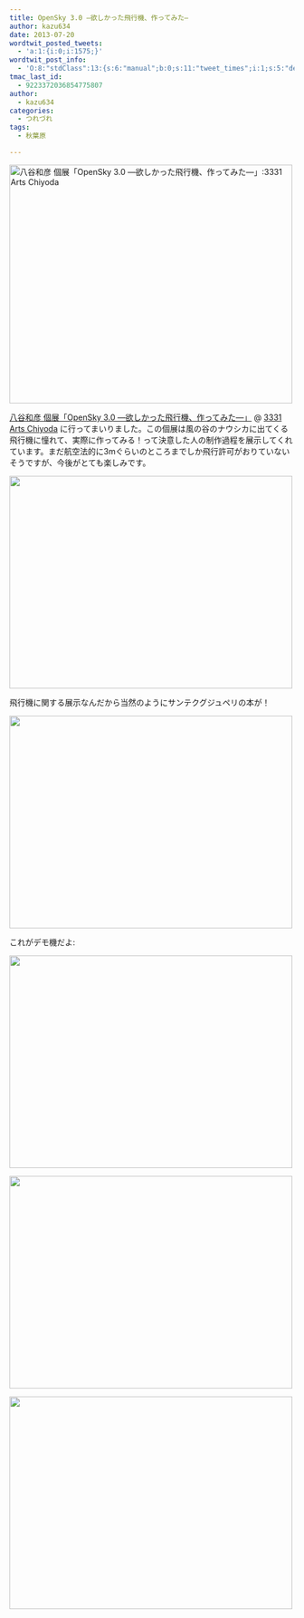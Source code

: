 ```yaml
---
title: OpenSky 3.0 ―欲しかった飛行機、作ってみた―
author: kazu634
date: 2013-07-20
wordtwit_posted_tweets:
  - 'a:1:{i:0;i:1575;}'
wordtwit_post_info:
  - 'O:8:"stdClass":13:{s:6:"manual";b:0;s:11:"tweet_times";i:1;s:5:"delay";s:1:"0";s:7:"enabled";s:1:"1";s:10:"separation";i:60;s:7:"version";s:3:"3.0";s:14:"tweet_template";b:0;s:6:"status";i:2;s:6:"result";a:0:{}s:13:"tweet_counter";i:2;s:13:"tweet_log_ids";a:1:{i:0;i:1575;}s:9:"hash_tags";a:0:{}s:8:"accounts";a:1:{i:0;s:7:"kazu634";}}'
tmac_last_id:
  - 9223372036854775807
author:
  - kazu634
categories:
  - つれづれ
tags:
  - 秋葉原

---
```

<a href="http://hachiya.3331.jp/" onclick="__gaTracker('send', 'event', 'outbound-article', 'http://hachiya.3331.jp/', '');" title="八谷和彦 個展「OpenSky 3.0 ―欲しかった飛行機、作ってみた―」:3331 Arts Chiyoda by -kazu634-"><img class="aligncenter" alt="八谷和彦 個展「OpenSky 3.0 ―欲しかった飛行機、作ってみた―」:3331 Arts Chiyoda" src="http://farm4.staticflickr.com/3695/9297995276_4601cc4f12.jpg" width="500" height="421" /></a>

<a href="http://hachiya.3331.jp/" onclick="__gaTracker('send', 'event', 'outbound-article', 'http://hachiya.3331.jp/', '八谷和彦 個展「OpenSky 3.0 ―欲しかった飛行機、作ってみた―」');" target="_blank">八谷和彦 個展「OpenSky 3.0 ―欲しかった飛行機、作ってみた―」</a> @ <a href="http://www.3331.jp/" onclick="__gaTracker('send', 'event', 'outbound-article', 'http://www.3331.jp/', '3331 Arts Chiyoda');" target="_blank">3331 Arts Chiyoda</a> に行ってまいりました。この個展は風の谷のナウシカに出てくる飛行機に憧れて、実際に作ってみる！って決意した人の制作過程を展示してくれています。まだ航空法的に3mぐらいのところまでしか飛行許可がおりていないそうですが、今後がとても楽しみです。

<a href="http://flic.kr/p/faonki" onclick="__gaTracker('send', 'event', 'outbound-article', 'http://flic.kr/p/faonki', '');" title=" by -kazu634-"><img class="aligncenter" alt="" src="http://farm8.staticflickr.com/7398/9295207443_19c0e1808f.jpg" width="500" height="375" /></a>

飛行機に関する展示なんだから当然のようにサンテクグジュペリの本が！

<a href="http://flic.kr/p/faonVv" onclick="__gaTracker('send', 'event', 'outbound-article', 'http://flic.kr/p/faonVv', '');" title=" by -kazu634-"><img class="aligncenter" alt="" src="http://farm8.staticflickr.com/7401/9295209427_b209100b22.jpg" width="500" height="375" /></a>

これがデモ機だよ:

<a href="http://flic.kr/p/faCDCU" onclick="__gaTracker('send', 'event', 'outbound-article', 'http://flic.kr/p/faCDCU', '');" title=" by -kazu634-"><img class="aligncenter" alt="" src="http://farm4.staticflickr.com/3740/9297993856_3409e84ecb.jpg" width="500" height="375" /></a>

<a href="http://flic.kr/p/faCDQu" onclick="__gaTracker('send', 'event', 'outbound-article', 'http://flic.kr/p/faCDQu', '');" title=" by -kazu634-"><img class="aligncenter" alt="" src="http://farm4.staticflickr.com/3755/9297994528_e5e0307d2c.jpg" width="500" height="375" /></a>

<a href="http://flic.kr/p/faoqiV" onclick="__gaTracker('send', 'event', 'outbound-article', 'http://flic.kr/p/faoqiV', '');" title=" by -kazu634-"><img class="aligncenter" alt="" src="http://farm6.staticflickr.com/5334/9295217455_f2aa0587c8.jpg" width="500" height="375" /></a>
